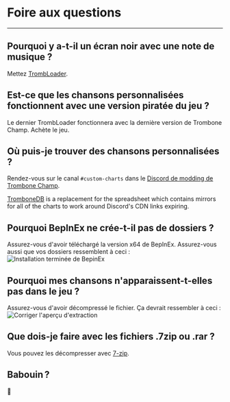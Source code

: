 # Foire aux questions
---

## Pourquoi y a-t-il un écran noir avec une note de musique ?

Mettez [TrombLoader](https://thunderstore.io/c/trombone-champ/p/TromboneChamps/TrombLoader/).

## Est-ce que les chansons personnalisées fonctionnent avec une version piratée du jeu ?

Le dernier TrombLoader fonctionnera avec la dernière version de Trombone Champ. Achète le jeu.

## Où puis-je trouver des chansons personnalisées ?

Rendez-vous sur le canal `#custom-charts` dans le [Discord de modding de Trombone Champ](https://discord.gg/KVzKRsbetJ).

[TromboneDB](https://tc-mods.github.io/TromboneDB/) is a replacement for the spreadsheet which contains mirrors for all of the charts to work around Discord's CDN links expiring.

## Pourquoi BepInEx ne crée-t-il pas de dossiers ?

Assurez-vous d'avoir téléchargé la version x64 de BepInEx. Assurez-vous aussi que vos dossiers ressemblent à ceci : ![Installation terminée de BepinEx](../docs/files/finishedbepinex.png)

## Pourquoi mes chansons n'apparaissent-t-elles pas dans le jeu ?

Assurez-vous d'avoir décompressé le fichier. Ça devrait ressembler à ceci : ![Corriger l'aperçu d'extraction](../docs/files/customsongcorrect.png)

## Que dois-je faire avec les fichiers .7zip ou .rar ?

Vous pouvez les décompresser avec [7-zip](https://www.7-zip.org/download.html).

## Babouin ?

🐒
